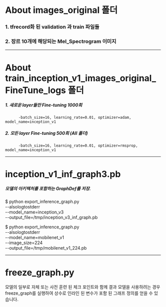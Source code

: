 # About images_original 폴더
###   1. tfrecord화 된 validation 과 train 파일들
###   2. 장르 10개에 해당되는 Mel_Spectrogram 이미지
---------------------------------------------------------------------------------------
# About train_inception_v1_images_original_FineTune_logs 폴더
#####  1. 새로운 layer들만 Fine-tuning 1000회 
          -batch_size=16, learning_rate=0.01, optimizer=adam, model_name=inception_v1
#####  2. 모든 layer Fine-tuning 500회 (All 폴더)
          -batch_size=16, learning_rate=0.01, optimizer=rmsprop, model_name=inception_v1
---------------------------------------------------------------------------------------
# inception_v1_inf_graph3.pb
##### 모델의 아키텍처를 포함하는 GraphDef를 저장.
$ python export_inference_graph.py \
  --alsologtostderr \
  --model_name=inception_v3 \
  --output_file=/tmp/inception_v3_inf_graph.pb

$ python export_inference_graph.py \
  --alsologtostderr \
  --model_name=mobilenet_v1 \
  --image_size=224 \
  --output_file=/tmp/mobilenet_v1_224.pb
  
---------------------------------------------------------------------------------------
# freeze_graph.py
모델의 일부로 자체 또는 사전 훈련 된 체크 포인트와 함께 결과 모델을 사용하려는 경우 freeze_graph를 실행하여 상수로 인라인 된 변수가 포함 된 그래프 정의를 얻을 수 있습니다.
